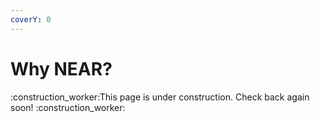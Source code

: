 ```yaml
---
coverY: 0
---
```


# Why NEAR?

:construction\_worker:This page is under construction. Check back again soon! :construction\_worker:
